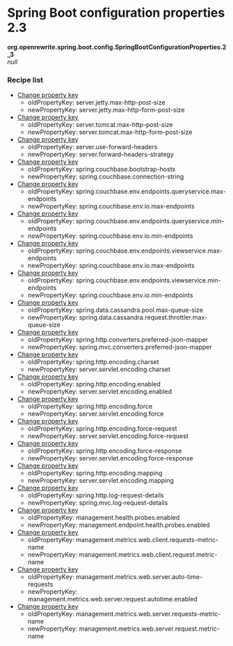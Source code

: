 # Spring Boot configuration properties 2.3

**org.openrewrite.spring.boot.config.SpringBootConfigurationProperties.2_3**  
_null_

### Recipe list

* [Change property key](https://docs.openrewrite.org/reference/recipes/properties/changepropertykey.md)
	* oldPropertyKey: server.jetty.max-http-post-size
	* newPropertyKey: server.jetty.max-http-form-post-size
* [Change property key](https://docs.openrewrite.org/reference/recipes/properties/changepropertykey.md)
	* oldPropertyKey: server.tomcat.max-http-post-size
	* newPropertyKey: server.tomcat.max-http-form-post-size
* [Change property key](https://docs.openrewrite.org/reference/recipes/properties/changepropertykey.md)
	* oldPropertyKey: server.use-forward-headers
	* newPropertyKey: server.forward-headers-strategy
* [Change property key](https://docs.openrewrite.org/reference/recipes/properties/changepropertykey.md)
	* oldPropertyKey: spring.couchbase.bootstrap-hosts
	* newPropertyKey: spring.couchbase.connection-string
* [Change property key](https://docs.openrewrite.org/reference/recipes/properties/changepropertykey.md)
	* oldPropertyKey: spring.couchbase.env.endpoints.queryservice.max-endpoints
	* newPropertyKey: spring.couchbase.env.io.max-endpoints
* [Change property key](https://docs.openrewrite.org/reference/recipes/properties/changepropertykey.md)
	* oldPropertyKey: spring.couchbase.env.endpoints.queryservice.min-endpoints
	* newPropertyKey: spring.couchbase.env.io.min-endpoints
* [Change property key](https://docs.openrewrite.org/reference/recipes/properties/changepropertykey.md)
	* oldPropertyKey: spring.couchbase.env.endpoints.viewservice.max-endpoints
	* newPropertyKey: spring.couchbase.env.io.max-endpoints
* [Change property key](https://docs.openrewrite.org/reference/recipes/properties/changepropertykey.md)
	* oldPropertyKey: spring.couchbase.env.endpoints.viewservice.min-endpoints
	* newPropertyKey: spring.couchbase.env.io.min-endpoints
* [Change property key](https://docs.openrewrite.org/reference/recipes/properties/changepropertykey.md)
	* oldPropertyKey: spring.data.cassandra.pool.max-queue-size
	* newPropertyKey: spring.data.cassandra.request.throttler.max-queue-size
* [Change property key](https://docs.openrewrite.org/reference/recipes/properties/changepropertykey.md)
	* oldPropertyKey: spring.http.converters.preferred-json-mapper
	* newPropertyKey: spring.mvc.converters.preferred-json-mapper
* [Change property key](https://docs.openrewrite.org/reference/recipes/properties/changepropertykey.md)
	* oldPropertyKey: spring.http.encoding.charset
	* newPropertyKey: server.servlet.encoding.charset
* [Change property key](https://docs.openrewrite.org/reference/recipes/properties/changepropertykey.md)
	* oldPropertyKey: spring.http.encoding.enabled
	* newPropertyKey: server.servlet.encoding.enabled
* [Change property key](https://docs.openrewrite.org/reference/recipes/properties/changepropertykey.md)
	* oldPropertyKey: spring.http.encoding.force
	* newPropertyKey: server.servlet.encoding.force
* [Change property key](https://docs.openrewrite.org/reference/recipes/properties/changepropertykey.md)
	* oldPropertyKey: spring.http.encoding.force-request
	* newPropertyKey: server.servlet.encoding.force-request
* [Change property key](https://docs.openrewrite.org/reference/recipes/properties/changepropertykey.md)
	* oldPropertyKey: spring.http.encoding.force-response
	* newPropertyKey: server.servlet.encoding.force-response
* [Change property key](https://docs.openrewrite.org/reference/recipes/properties/changepropertykey.md)
	* oldPropertyKey: spring.http.encoding.mapping
	* newPropertyKey: server.servlet.encoding.mapping
* [Change property key](https://docs.openrewrite.org/reference/recipes/properties/changepropertykey.md)
	* oldPropertyKey: spring.http.log-request-details
	* newPropertyKey: spring.mvc.log-request-details
* [Change property key](https://docs.openrewrite.org/reference/recipes/properties/changepropertykey.md)
	* oldPropertyKey: management.health.probes.enabled
	* newPropertyKey: management.endpoint.health.probes.enabled
* [Change property key](https://docs.openrewrite.org/reference/recipes/properties/changepropertykey.md)
	* oldPropertyKey: management.metrics.web.client.requests-metric-name
	* newPropertyKey: management.metrics.web.client.request.metric-name
* [Change property key](https://docs.openrewrite.org/reference/recipes/properties/changepropertykey.md)
	* oldPropertyKey: management.metrics.web.server.auto-time-requests
	* newPropertyKey: management.metrics.web.server.request.autotime.enabled
* [Change property key](https://docs.openrewrite.org/reference/recipes/properties/changepropertykey.md)
	* oldPropertyKey: management.metrics.web.server.requests-metric-name
	* newPropertyKey: management.metrics.web.server.request.metric-name

